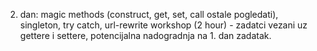 2. dan:
    magic methods (construct, get, set, call ostale pogledati), singleton, try catch, url-rewrite
    workshop (2 hour) - zadatci vezani uz gettere i settere, potencijalna nadogradnja na 1. dan zadatak.
    
